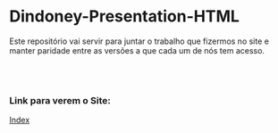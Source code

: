 # Dindoney-Presentation-HTML
<p>Este repositório vai servir para juntar o trabalho que fizermos no site e manter paridade entre as versões a que cada um de nós tem acesso.</p>
<br>
<br>

### Link para verem o Site:
<link rel="shortcut icon" href="images/logo.png">
<a href="https://htmlpreview.github.io/?https://github.com/FredMagnezone/Dindoney-Presentation-HTML/blob/main/index.html">Index<a>
